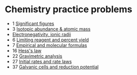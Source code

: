 # Chemistry practice problems

- 1 [Significant figures](significant-figures)
- 3 [Isotopic abundance & atomic mass](isotopic-abundance-atomic-mass)
- [Electronegativity, ionic radii](electronegativity-ionic-radii)
- 6 [Limiting reagent and percent yield](limiting-reagent-percent-yield)
- 7 [Empirical and molecular formulas](empirical-and-molecular-formulas)
- 16 [Hess's law](hess-law)
- 22 [Gravimetric analysis](gravimetric-analysis)
- 27 [Initial rates and rate laws](initial-rates-and-rate-laws)
- 37 [Galvanic cells and reduction potential](galvanic-cells-and-reduction-potential)